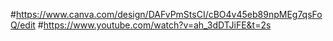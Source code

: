 #https://www.canva.com/design/DAFvPmStsCI/cBO4v45eb89npMEg7qsFoQ/edit
#https://www.youtube.com/watch?v=ah_3dDTJiFE&t=2s

